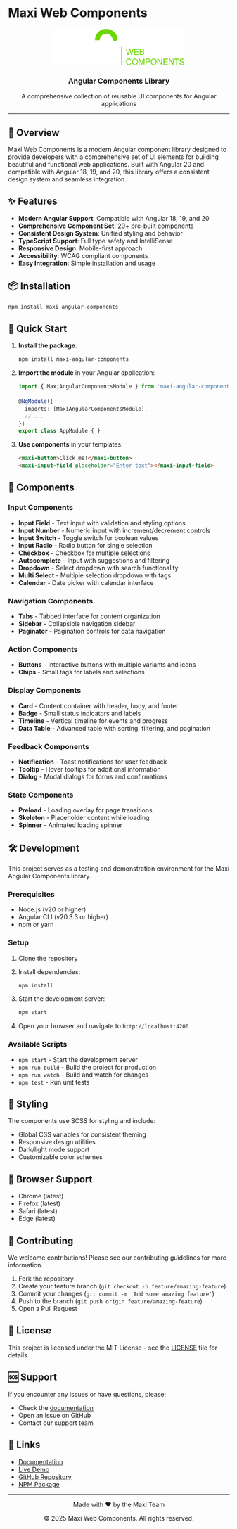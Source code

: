 # Maxi Web Components

<div align="center">
  <img src="public/assets/logo.png" alt="Maxi Logo" width="300" />
</div>

<div align="center">
  <h3>Angular Components Library</h3>
  <p>A comprehensive collection of reusable UI components for Angular applications</p>
</div>

---

## 🚀 Overview

Maxi Web Components is a modern Angular component library designed to provide developers with a comprehensive set of UI elements for building beautiful and functional web applications. Built with Angular 20 and compatible with Angular 18, 19, and 20, this library offers a consistent design system and seamless integration.

## ✨ Features

- **Modern Angular Support**: Compatible with Angular 18, 19, and 20
- **Comprehensive Component Set**: 20+ pre-built components
- **Consistent Design System**: Unified styling and behavior
- **TypeScript Support**: Full type safety and IntelliSense
- **Responsive Design**: Mobile-first approach
- **Accessibility**: WCAG compliant components
- **Easy Integration**: Simple installation and usage

## 📦 Installation

```bash
npm install maxi-angular-components
```

## 🎯 Quick Start

1. **Install the package**:
   ```bash
   npm install maxi-angular-components
   ```

2. **Import the module** in your Angular application:
   ```typescript
   import { MaxiAngularComponentsModule } from 'maxi-angular-components';
   
   @NgModule({
     imports: [MaxiAngularComponentsModule],
     // ...
   })
   export class AppModule { }
   ```

3. **Use components** in your templates:
   ```html
   <maxi-button>Click me!</maxi-button>
   <maxi-input-field placeholder="Enter text"></maxi-input-field>
   ```

## 🧩 Components

### Input Components
- **Input Field** - Text input with validation and styling options
- **Input Number** - Numeric input with increment/decrement controls
- **Input Switch** - Toggle switch for boolean values
- **Input Radio** - Radio button for single selection
- **Checkbox** - Checkbox for multiple selections
- **Autocomplete** - Input with suggestions and filtering
- **Dropdown** - Select dropdown with search functionality
- **Multi Select** - Multiple selection dropdown with tags
- **Calendar** - Date picker with calendar interface

### Navigation Components
- **Tabs** - Tabbed interface for content organization
- **Sidebar** - Collapsible navigation sidebar
- **Paginator** - Pagination controls for data navigation

### Action Components
- **Buttons** - Interactive buttons with multiple variants and icons
- **Chips** - Small tags for labels and selections

### Display Components
- **Card** - Content container with header, body, and footer
- **Badge** - Small status indicators and labels
- **Timeline** - Vertical timeline for events and progress
- **Data Table** - Advanced table with sorting, filtering, and pagination

### Feedback Components
- **Notification** - Toast notifications for user feedback
- **Tooltip** - Hover tooltips for additional information
- **Dialog** - Modal dialogs for forms and confirmations

### State Components
- **Preload** - Loading overlay for page transitions
- **Skeleton** - Placeholder content while loading
- **Spinner** - Animated loading spinner

## 🛠️ Development

This project serves as a testing and demonstration environment for the Maxi Angular Components library.

### Prerequisites
- Node.js (v20 or higher)
- Angular CLI (v20.3.3 or higher)
- npm or yarn

### Setup
1. Clone the repository
2. Install dependencies:
   ```bash
   npm install
   ```

3. Start the development server:
   ```bash
   npm start
   ```

4. Open your browser and navigate to `http://localhost:4200`

### Available Scripts
- `npm start` - Start the development server
- `npm run build` - Build the project for production
- `npm run watch` - Build and watch for changes
- `npm test` - Run unit tests

## 🎨 Styling

The components use SCSS for styling and include:
- Global CSS variables for consistent theming
- Responsive design utilities
- Dark/light mode support
- Customizable color schemes

## 📱 Browser Support

- Chrome (latest)
- Firefox (latest)
- Safari (latest)
- Edge (latest)

## 🤝 Contributing

We welcome contributions! Please see our contributing guidelines for more information.

1. Fork the repository
2. Create your feature branch (`git checkout -b feature/amazing-feature`)
3. Commit your changes (`git commit -m 'Add some amazing feature'`)
4. Push to the branch (`git push origin feature/amazing-feature`)
5. Open a Pull Request

## 📄 License

This project is licensed under the MIT License - see the [LICENSE](LICENSE) file for details.

## 🆘 Support

If you encounter any issues or have questions, please:
- Check the [documentation](https://maxi-components.com/docs)
- Open an issue on GitHub
- Contact our support team

## 🔗 Links

- [Documentation](https://maxi-components.com/docs)
- [Live Demo](https://maxi-components.com/demo)
- [GitHub Repository](https://github.com/maxi-components/angular)
- [NPM Package](https://www.npmjs.com/package/maxi-angular-components)

---

<div align="center">
  <p>Made with ❤️ by the Maxi Team</p>
  <p>© 2025 Maxi Web Components. All rights reserved.</p>
</div>
